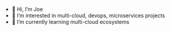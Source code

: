 - 👋 Hi, I’m Joe
- 👀 I’m interested in multi-cloud, devops, microservices projects
- 🌱 I’m currently learning multi-cloud ecosystems 


